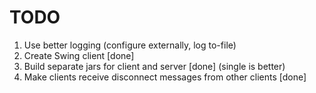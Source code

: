 TODO
====
1. Use better logging (configure externally, log to-file)
2. Create Swing client [done]
3. Build separate jars for client and server [done] (single is better)
4. Make clients receive disconnect messages from other clients [done]

